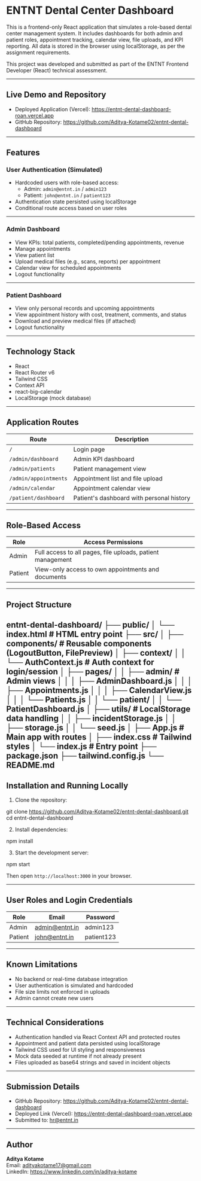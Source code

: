 # ENTNT Dental Center Dashboard

This is a frontend-only React application that simulates a role-based dental center management system. It includes dashboards for both admin and patient roles, appointment tracking, calendar view, file uploads, and KPI reporting. All data is stored in the browser using localStorage, as per the assignment requirements.

This project was developed and submitted as part of the ENTNT Frontend Developer (React) technical assessment.

---

## Live Demo and Repository

- Deployed Application (Vercel): https://entnt-dental-dashboard-roan.vercel.app  
- GitHub Repository: https://github.com/Aditya-Kotame02/entnt-dental-dashboard

---

## Features

### User Authentication (Simulated)

- Hardcoded users with role-based access:
  - Admin: `admin@entnt.in` / `admin123`
  - Patient: `john@entnt.in` / `patient123`
- Authentication state persisted using localStorage
- Conditional route access based on user roles

---

### Admin Dashboard

- View KPIs: total patients, completed/pending appointments, revenue
- Manage appointments
- View patient list
- Upload medical files (e.g., scans, reports) per appointment
- Calendar view for scheduled appointments
- Logout functionality

---

### Patient Dashboard

- View only personal records and upcoming appointments
- View appointment history with cost, treatment, comments, and status
- Download and preview medical files (if attached)
- Logout functionality

---

## Technology Stack

- React
- React Router v6
- Tailwind CSS
- Context API
- react-big-calendar
- LocalStorage (mock database)

---

## Application Routes

| Route                  | Description                                    |
|------------------------|------------------------------------------------|
| `/`                    | Login page                                     |
| `/admin/dashboard`     | Admin KPI dashboard                            |
| `/admin/patients`      | Patient management view                        |
| `/admin/appointments`  | Appointment list and file upload               |
| `/admin/calendar`      | Appointment calendar view                      |
| `/patient/dashboard`   | Patient's dashboard with personal history      |

---

## Role-Based Access

| Role    | Access Permissions                                         |
|---------|------------------------------------------------------------|
| Admin   | Full access to all pages, file uploads, patient management |
| Patient | View-only access to own appointments and documents         |

---

## Project Structure

entnt-dental-dashboard/
├── public/
│ └── index.html # HTML entry point
├── src/
│ ├── components/ # Reusable components (LogoutButton, FilePreview)
│ ├── context/
│ │ └── AuthContext.js # Auth context for login/session
│ ├── pages/
│ │ ├── admin/ # Admin views
│ │ │ ├── AdminDashboard.js
│ │ │ ├── Appointments.js
│ │ │ ├── CalendarView.js
│ │ │ └── Patients.js
│ │ └── patient/
│ │ └── PatientDashboard.js
│ ├── utils/ # LocalStorage data handling
│ │ ├── incidentStorage.js
│ │ ├── storage.js
│ │ └── seed.js
│ ├── App.js # Main app with routes
│ ├── index.css # Tailwind styles
│ └── index.js # Entry point
├── package.json
├── tailwind.config.js
└── README.md
---

## Installation and Running Locally

1. Clone the repository:

git clone https://github.com/Aditya-Kotame02/entnt-dental-dashboard.git
cd entnt-dental-dashboard

2. Install dependencies:

npm install

3. Start the development server:

npm start

Then open `http://localhost:3000` in your browser.

---

## User Roles and Login Credentials

| Role    | Email             | Password     |
|---------|-------------------|--------------|
| Admin   | admin@entnt.in    | admin123     |
| Patient | john@entnt.in     | patient123   |

---

## Known Limitations

- No backend or real-time database integration
- User authentication is simulated and hardcoded
- File size limits not enforced in uploads
- Admin cannot create new users

---

## Technical Considerations

- Authentication handled via React Context API and protected routes
- Appointment and patient data persisted using localStorage
- Tailwind CSS used for UI styling and responsiveness
- Mock data seeded at runtime if not already present
- Files uploaded as base64 strings and saved in incident objects

---

## Submission Details

- GitHub Repository: https://github.com/Aditya-Kotame02/entnt-dental-dashboard  
- Deployed Link (Vercel): https://entnt-dental-dashboard-roan.vercel.app  
- Submitted to: hr@entnt.in

---

## Author

**Aditya Kotame**  
Email: adityakotame17@gmail.com  
LinkedIn: https://www.linkedin.com/in/aditya-kotame

